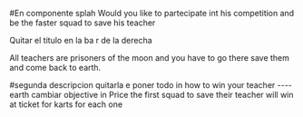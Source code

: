 #En componente splah 
Would you like to partecipate int his competition and be the faster squad to save his teacher

Quitar el titulo en la ba r de la derecha 

All teachers are prisoners of the moon and you have to go there save them and come back to earth.

#segunda descripcion 
quitarla e poner todo in how to win
your teacher ---- earth
cambiar objective in Price 
the first squad to save their teacher will win at ticket for karts for each one